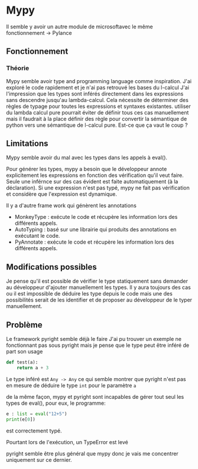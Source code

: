 # Mypy

Il semble y avoir un autre module de microsoftavec le même fonctionnement -> Pylance

## Fonctionnement

### Théorie
Mypy semble avoir type and programming language comme inspiration. 
J'ai exploré le code rapidement et je n'ai pas retrouvé les bases du l-calcul
J'ai l'impression que les types sont inférés directement dans les expressions sans descendre jusqu'au lambda-calcul.
Cela nécessite de déterminer des règles de typage pour toutes les expressions et syntaxes existantes.
utiliser du lambda calcul pure pourrait éviter de définir tous ces cas manuellement mais il faudrait à la place définir des règle pour convertir la sémantique de python vers une sémantique de l-calcul pure.
Est-ce que ça vaut le coup ? 

## Limitations

Mypy semble avoir du mal avec les types dans les appels à eval().

Pour générer les types, mypy a besoin que le développeur annote explicitement les expressions en fonction des vérification qu'il veut faire.
Seule une inférnce sur des cas évident est faite automatiquement (à la déclaration).
Si une expression n'est pas typé, mypy ne fait pas vérification et considère que l'expression est dynamique.

Il y a d'autre frame work qui génèrent les annotations

- MonkeyType : exécute le code et récupère les information lors des différents appels.
- AutoTyping : basé sur une librairie qui produits des annotations en exécutant le code.
- PyAnnotate : exécute le code et récupère les information lors des différents appels.

## Modifications possibles

Je pense qu'il est possible de vérifier le type statiquement sans demander au développeur d'ajouter manuellement les types.
Il y aura toujours des cas ou il est impossible de déduire les type depuis le code mais une des possibilités serait de les identifier et de proposer au développeur de le typer manuellement.


## Problème
Le framework pyright semble déjà le faire
J'ai pu trouver un exemple ne fonctionnant pas sous pyright mais je pense que le type peut être inféré de part son usage

```Python
def test(a):
    return a + 3
```
Le type inféré est `Any -> Any` ce qui semble montrer que pyright n'est pas en mesure de déduire le type `int` pour le paramètre `a`

de la même façon, mypy et pyright sont incapables de gérer tout seul les types de eval(), pour eux, le programme:
```py
e : list = eval("12+5")
print(e[0])
```
est correctement typé.

Pourtant lors de l'exécution, un TypeError est levé


pyright semble être plus général que mypy donc je vais me concentrer uniquement sur ce dernier.

